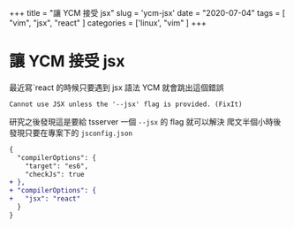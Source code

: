 +++
title = "讓 YCM 接受 jsx"
slug = 'ycm-jsx'
date = "2020-07-04"
tags = [ "vim", "jsx", "react" ]
categories = ['linux', "vim" ]
+++

# 讓 YCM 接受 jsx
最近寫ˋreact 的時候只要遇到 jsx 語法 YCM 就會跳出這個錯誤
```
Cannot use JSX unless the '--jsx' flag is provided. (FixIt)
```
研究之後發現這是要給 tsserver 一個 `--jsx` 的 flag 就可以解決
爬文半個小時後發現只要在專案下的 `jsconfig.json`
```diff
{
  "compilerOptions": {
    "target": "es6",
    "checkJs": true
+ },
+ "compilerOptions": {
+   "jsx": "react"
  }
}
```
